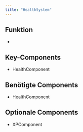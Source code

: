 ```yaml
---
title: "HealthSystem"
---
```


## Funktion
-

## Key-Components

- HealthComponent

## Benötigte Components

- HealthComponent

## Optionale Components

- XPComponent

